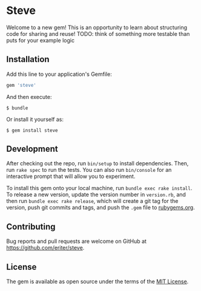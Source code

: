 # Steve

Welcome to a new gem! This is an opportunity to learn about structuring code for sharing and reuse!
TODO: think of something more testable than puts for your example logic

## Installation

Add this line to your application's Gemfile:

```ruby
gem 'steve'
```

And then execute:

    $ bundle

Or install it yourself as:

    $ gem install steve

## Development

After checking out the repo, run `bin/setup` to install dependencies. Then, run `rake spec` to run the tests. You can also run `bin/console` for an interactive prompt that will allow you to experiment.

To install this gem onto your local machine, run `bundle exec rake install`. To release a new version, update the version number in `version.rb`, and then run `bundle exec rake release`, which will create a git tag for the version, push git commits and tags, and push the `.gem` file to [rubygems.org](https://rubygems.org).

## Contributing

Bug reports and pull requests are welcome on GitHub at https://github.com/eriter/steve.

## License

The gem is available as open source under the terms of the [MIT License](https://opensource.org/licenses/MIT).
